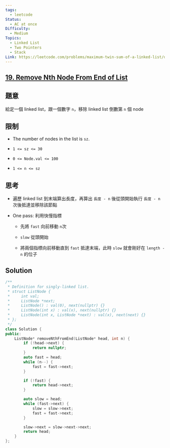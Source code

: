 ```yaml
---
tags:
  - leetcode
Status:
  - AC at once
Difficulty:
  - Medium
Topics:
  - Linked List
  - Two Pointers
  - Stack
Link: https://leetcode.com/problems/maximum-twin-sum-of-a-linked-list/description/
---
```

## **[19\. Remove Nth Node From End of List](https://leetcode.com/problems/remove-nth-node-from-end-of-list/)**

## 題意

給定一個 linked list，跟一個數字 `n`，移除 linked list 倒數第 `n` 個 node

## 限制

- The number of nodes in the list is `sz`.

- `1 <= sz <= 30`

- `0 <= Node.val <= 100`

- `1 <= n <= sz`

## 思考

- 遍歷 linked list 到末端算出長度，再算出 `長度 - n` 後從頭開始執行 `長度 - n` 次後抵達並移除該節點

- One pass: 利用快慢指標

   - 先將 `fast` 向前移動 `n`次

   - `slow` 從頭開始

   - 將兩個指標向前移動直到 `fast` 抵達末端，此時 `slow` 就會剛好在 `length - n` 的位子

## Solution

```cpp
/**
 * Definition for singly-linked list.
 * struct ListNode {
 *     int val;
 *     ListNode *next;
 *     ListNode() : val(0), next(nullptr) {}
 *     ListNode(int x) : val(x), next(nullptr) {}
 *     ListNode(int x, ListNode *next) : val(x), next(next) {}
 * };
 */
class Solution {
public:
    ListNode* removeNthFromEnd(ListNode* head, int n) {
        if (!head->next) {
            return nullptr;
        }
        auto fast = head;
        while (n--) {
            fast = fast->next;
        }

        if (!fast) {
            return head->next;
        }

        auto slow = head;
        while (fast->next) {
            slow = slow->next;
            fast = fast->next;
        }

        slow->next = slow->next->next;
        return head;
    }
};
```


